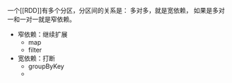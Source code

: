一个[[RDD]]有多个分区，分区间的关系是：
多对多，就是宽依赖，
如果是多对一和一对一就是窄依赖。
- 窄依赖：继续扩展
	- map
	- filter
- 宽依赖：打断
	- groupByKey
	- 